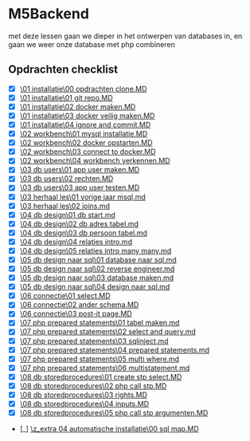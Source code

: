 # M5Backend

met deze lessen gaan we dieper in het ontwerpen van databases in, en gaan we weer onze database met php combineren

## Opdrachten checklist  

- [x] [\01 installatie\00 opdrachten clone.MD](\01%20installatie\00%20opdrachten%20clone.MD)
- [x] [\01 installatie\01 git repo.MD](\01%20installatie\01%20git%20repo.MD)
- [x] [\01 installatie\02 docker maken.MD](\01%20installatie\02%20docker%20maken.MD)
- [x] [\01 installatie\03 docker veilig maken.MD](\01%20installatie\03%20docker%20veilig%20maken.MD)
- [x] [\01 installatie\04 ignore and commit.MD](\01%20installatie\04%20ignore%20and%20commit.MD)
- [x] [\02 workbench\01 mysql installatie.MD](\02%20workbench\01%20mysql%20installatie.MD)
- [x] [\02 workbench\02 docker opstarten.MD](\02%20workbench\02%20docker%20opstarten.MD)
- [x] [\02 workbench\03 connect to docker.MD](\02%20workbench\03%20connect%20to%20docker.MD)
- [x] [\02 workbench\04 workbench verkennen.MD](\02%20workbench\04%20workbench%20verkennen.MD)
- [x] [\03 db users\01 app user maken.MD](\03%20db%20users\01%20app%20user%20maken.MD)
- [x] [\03 db users\02 rechten.MD](\03%20db%20users\02%20rechten.MD)
- [x] [\03 db users\03 app user testen.MD](\03%20db%20users\03%20app%20user%20testen.MD)
- [x] [\03 herhaal les\01 vorige jaar msql.md](\03%20herhaal%20les\01%20vorige%20jaar%20msql.md)
- [x] [\03 herhaal les\02 joins.md](\03%20herhaal%20les\02%20joins.md)
- [x] [\04 db design\01 db start.md](\04%20db%20design\01%20db%20start.md)
- [x] [\04 db design\02 db adres tabel.md](\04%20db%20design\02%20db%20adres%20tabel.md)
- [x] [\04 db design\03 db persoon tabel.md](\04%20db%20design\03%20db%20persoon%20tabel.md)
- [x] [\04 db design\04 relaties intro.md](\04%20db%20design\04%20relaties%20intro.md)
- [x] [\04 db design\05 relaties intro many many.md](\04%20db%20design\05%20relaties%20intro%20many%20many.md)
- [x] [\05 db design naar sql\01 database naar sql.md](\05%20db%20design%20naar%20sql\01%20database%20naar%20sql.md)
- [x] [\05 db design naar sql\02 reverse engineer.md](\05%20db%20design%20naar%20sql\02%20reverse%20engineer.md)
- [x] [\05 db design naar sql\03 database maken.md](\05%20db%20design%20naar%20sql\03%20database%20maken.md)
- [x] [\05 db design naar sql\04 design naar sql.md](\05%20db%20design%20naar%20sql\04%20design%20naar%20sql.md)
- [x] [\06 connectie\01 select.MD](\06%20connectie\01%20select.MD)
- [x] [\06 connectie\02 ander schema.MD](\06%20connectie\02%20ander%20schema.MD)
- [x] [\06 connectie\03 post-it page.MD](\06%20connectie\03%20post-it%20page.MD)
- [x] [\07 php prepared statements\01 tabel maken.md](\07%20php%20prepared%20statements\01%20tabel%20maken.md)
- [x] [\07 php prepared statements\02 select and query.md](\07%20php%20prepared%20statements\02%20select%20and%20query.md)
- [x] [\07 php prepared statements\03 sqlinject.md](\07%20php%20prepared%20statements\03%20sqlinject.md)
- [x] [\07 php prepared statements\04 prepared statements.md](\07%20php%20prepared%20statements\04%20prepared%20statements.md)
- [x] [\07 php prepared statements\05 multi where.md](\07%20php%20prepared%20statements\05%20multi%20where.md)
- [x] [\07 php prepared statements\06 multistatement.md](\07%20php%20prepared%20statements\06%20multistatement.md)
- [x] [\08 db storedprocedures\01 create stp select.MD](\08%20db%20storedprocedures\01%20create%20stp%20select.MD)
- [x] [\08 db storedprocedures\02 php call stp.MD](\08%20db%20storedprocedures\02%20php%20call%20stp.MD)
- [x] [\08 db storedprocedures\03 rights.MD](\08%20db%20storedprocedures\03%20rights.MD)
- [x] [\08 db storedprocedures\04 inputs.MD](\08%20db%20storedprocedures\04%20inputs.MD)
- [x] [\08 db storedprocedures\05 php call stp argumenten.MD](\08%20db%20storedprocedures\05%20php%20call%20stp%20argumenten.MD)
- [_] [\z_extra 04 automatische installatie\00 sql map.MD](\z_extra%2004%20automatische%20installatie\00%20sql%20map.MD)